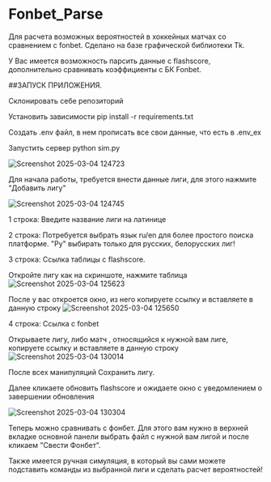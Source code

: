 # Fonbet_Parse

Для расчета возможных вероятностей в хоккейных матчах со сравнением с fonbet.
Сделано на базе графической библиотеки Tk.

У Вас имеется возможность парсить данные с flashscore, дополнительно сравнивать коэффициенты с БК Fonbet.

##ЗАПУСК ПРИЛОЖЕНИЯ.

Склонировать себе репозиторий

Установить зависимости pip install -r requirements.txt

Создать .env файл, в нем прописать все свои данные, что есть в .env_ex

Запустить сервер python sim.py


![Screenshot 2025-03-04 124723](https://github.com/user-attachments/assets/e1ea08d0-fbe8-4c02-9782-b88a62363b1c)

Для начала работы, требуется внести данные лиги, для этого нажмите "Добавить лигу"

![Screenshot 2025-03-04 124745](https://github.com/user-attachments/assets/546e5c9d-5e48-4985-8689-25da655e6964)

1 строка: Введите название лиги на латинице

2 строка: Потребуется выбрать язык ru/en для более простого поиска платформе. "Ру" выбирать только для русских, белорусских лиг! 

3 строка: Ссылка таблицы с flashscore. 

Откройте лигу как на скриншоте, нажмите таблица
![Screenshot 2025-03-04 125623](https://github.com/user-attachments/assets/9232e662-5938-45f0-890c-7bf12b46f593)

После у вас откроется окно, из него копируете ссылку и вставляете в данную строку
![Screenshot 2025-03-04 125650](https://github.com/user-attachments/assets/7f25bac9-e0c8-415b-ab12-97253ae9c24d)

4 строка: Ссылка с fonbet

Открываете лигу, либо матч , относящийся к нужной вам лиге, копируете ссылку и вставляете в данную строку
![Screenshot 2025-03-04 130014](https://github.com/user-attachments/assets/a949fa20-48da-428d-8984-b419e39fa5a3)

После всех манипуляций Сохранить лигу.


Далее кликаете обновить flashscore и ожидаете окно с уведомлением о завершении обновления 

![Screenshot 2025-03-04 130304](https://github.com/user-attachments/assets/63241ae7-d18e-4f38-9ae7-a8bc79f08b7d)

Теперь можно сравнивать с фонбет. Для этого вам нужно в верхней вкладке основной панели выбрать файл с нужной вам лигой и после кликаем "Свести Фонбет".

Также имеется ручная симуляция, в который вы сами можете подставить команды из выбранной лиги и сделать расчет вероятностей!


